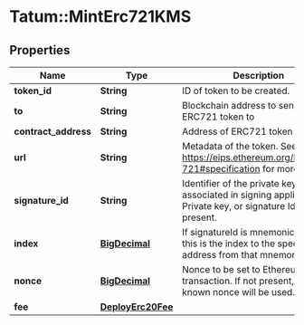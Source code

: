 # Tatum::MintErc721KMS

## Properties
Name | Type | Description | Notes
------------ | ------------- | ------------- | -------------
**token_id** | **String** | ID of token to be created. | 
**to** | **String** | Blockchain address to send ERC721 token to | 
**contract_address** | **String** | Address of ERC721 token | 
**url** | **String** | Metadata of the token. See https://eips.ethereum.org/EIPS/eip-721#specification for more details. | 
**signature_id** | **String** | Identifier of the private key associated in signing application. Private key, or signature Id must be present. | 
**index** | [**BigDecimal**](BigDecimal.md) | If signatureId is mnemonic-based, this is the index to the specific address from that mnemonic. | [optional] 
**nonce** | [**BigDecimal**](BigDecimal.md) | Nonce to be set to Ethereum transaction. If not present, last known nonce will be used. | [optional] 
**fee** | [**DeployErc20Fee**](DeployErc20Fee.md) |  | [optional] 

